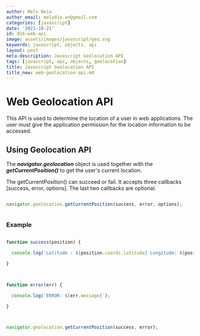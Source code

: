 ```yaml
---
author: Melo Noia
author_email: melodie.an@gmail.com
categories: [javascript]
date: '2021-10-21'
id: 016-web-api
image: assets/images/javascript/geo.svg
keywords: javascript, objects, api
layout: post
meta-description: Javascript Geolocation API
tags: [javascript, api, objects, geolocation]
title: Javascript Geolocation API
title_new: web-geolocation-api.md
---
```




# Web Geolocation API

This API is used to determine the location of a user in web applications. The user must give the application permission for the location information to be accessed.





## Using Geolocation API



The ***navigator.geolocation*** object is used together with the ***getCurrentPosition()*** to get the user's current location.



The getCurrentPosition() can succeed or fail. It accepts three callbacks [success, error, options]. The last two callbacks are optional. 



```javascript

navigator.geolocation.getCurrentPosition(success, error, options);



```



### Example

```javascript

function success(position) {

  console.log(`Latitude : ${position.coords.latitude} Longitude: ${position.coords.longitude}`);

}



function error(err) {

  console.log(`ERROR: ${err.message}`);

}



navigator.geolocation.getCurrentPosition(success, error);



```
